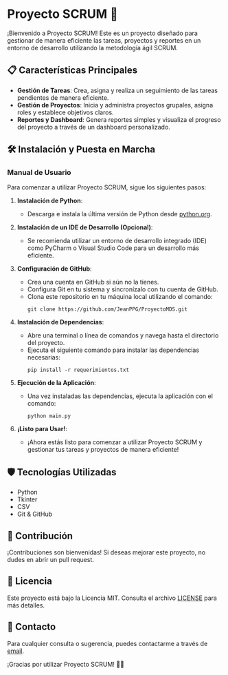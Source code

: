 # Proyecto SCRUM 🚀

¡Bienvenido a Proyecto SCRUM! Este es un proyecto diseñado para gestionar de manera eficiente las tareas, proyectos y reportes en un entorno de desarrollo utilizando la metodología ágil SCRUM.

## 📋 Características Principales
- **Gestión de Tareas**: Crea, asigna y realiza un seguimiento de las tareas pendientes de manera eficiente.
- **Gestión de Proyectos**: Inicia y administra proyectos grupales, asigna roles y establece objetivos claros.
- **Reportes y Dashboard**: Genera reportes simples y visualiza el progreso del proyecto a través de un dashboard personalizado.

## 🛠️ Instalación y Puesta en Marcha
### Manual de Usuario
Para comenzar a utilizar Proyecto SCRUM, sigue los siguientes pasos:

1. **Instalación de Python**:
   - Descarga e instala la última versión de Python desde [python.org](https://www.python.org/downloads/).

2. **Instalación de un IDE de Desarrollo (Opcional)**:
   - Se recomienda utilizar un entorno de desarrollo integrado (IDE) como PyCharm o Visual Studio Code para un desarrollo más eficiente.

3. **Configuración de GitHub**:
   - Crea una cuenta en GitHub si aún no la tienes.
   - Configura Git en tu sistema y sincronízalo con tu cuenta de GitHub.
   - Clona este repositorio en tu máquina local utilizando el comando:
     ```
     git clone https://github.com/JeanPPG/ProyectoMDS.git
     ```

4. **Instalación de Dependencias**:
   - Abre una terminal o línea de comandos y navega hasta el directorio del proyecto.
   - Ejecuta el siguiente comando para instalar las dependencias necesarias:
     ```
     pip install -r requerimientos.txt
     ```

5. **Ejecución de la Aplicación**:
   - Una vez instaladas las dependencias, ejecuta la aplicación con el comando:
     ```
     python main.py
     ```

6. **¡Listo para Usar!**:
   - ¡Ahora estás listo para comenzar a utilizar Proyecto SCRUM y gestionar tus tareas y proyectos de manera eficiente!

## 🛡️ Tecnologías Utilizadas
- Python
- Tkinter
- CSV
- Git & GitHub

## 💬 Contribución
¡Contribuciones son bienvenidas! Si deseas mejorar este proyecto, no dudes en abrir un pull request.

## 📝 Licencia
Este proyecto está bajo la Licencia MIT. Consulta el archivo [LICENSE](LICENSE) para más detalles.

## 📧 Contacto
Para cualquier consulta o sugerencia, puedes contactarme a través de [email](mailto:tu_email@example.com).

¡Gracias por utilizar Proyecto SCRUM! 🚀🔥
